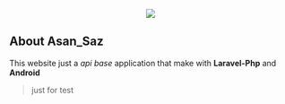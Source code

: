 <p align="center"><a href="https://rp76.ir" target="_blank"><img src="https://rp76.ir/favicon.ico"></a></p>

## About Asan_Saz

This website just a *api base* application that make with **Laravel-Php** and **Android**

> just for test